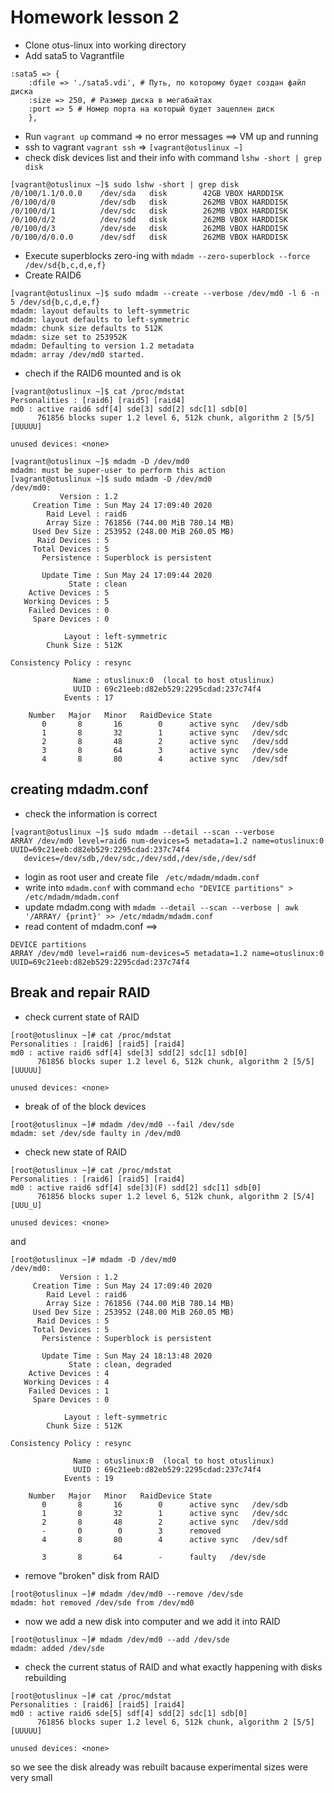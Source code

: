 # Homework lesson 2

* Clone otus-linux into working directory
* Add sata5 to Vagrantfile
```
:sata5 => {                        
    :dfile => './sata5.vdi', # Путь, по которому будет создан файл диска                        
    :size => 250, # Размер диска в мегабайтах      
    :port => 5 # Номер порта на который будет зацеплен диск
    },
```

* Run `vagrant up` command => no error messages ==> VM up and running 
* ssh to vagrant `vagrant ssh` => `[vagrant@otuslinux ~]`
* check disk devices list and their info 
with command `lshw -short | grep disk`
```
[vagrant@otuslinux ~]$ sudo lshw -short | grep disk
/0/100/1.1/0.0.0    /dev/sda   disk        42GB VBOX HARDDISK
/0/100/d/0          /dev/sdb   disk        262MB VBOX HARDDISK
/0/100/d/1          /dev/sdc   disk        262MB VBOX HARDDISK
/0/100/d/2          /dev/sdd   disk        262MB VBOX HARDDISK
/0/100/d/3          /dev/sde   disk        262MB VBOX HARDDISK
/0/100/d/0.0.0      /dev/sdf   disk        262MB VBOX HARDDISK
```
* Execute superblocks zero-ing with `mdadm --zero-superblock --force /dev/sd{b,c,d,e,f}`
* Create RAID6 
```
[vagrant@otuslinux ~]$ sudo mdadm --create --verbose /dev/md0 -l 6 -n 5 /dev/sd{b,c,d,e,f}
mdadm: layout defaults to left-symmetric
mdadm: layout defaults to left-symmetric
mdadm: chunk size defaults to 512K
mdadm: size set to 253952K
mdadm: Defaulting to version 1.2 metadata
mdadm: array /dev/md0 started.
```
* chech if the RAID6 mounted and is ok
```
[vagrant@otuslinux ~]$ cat /proc/mdstat
Personalities : [raid6] [raid5] [raid4] 
md0 : active raid6 sdf[4] sde[3] sdd[2] sdc[1] sdb[0]
      761856 blocks super 1.2 level 6, 512k chunk, algorithm 2 [5/5] [UUUUU]
      
unused devices: <none>
```
```
[vagrant@otuslinux ~]$ mdadm -D /dev/md0
mdadm: must be super-user to perform this action
[vagrant@otuslinux ~]$ sudo mdadm -D /dev/md0
/dev/md0:
           Version : 1.2
     Creation Time : Sun May 24 17:09:40 2020
        Raid Level : raid6
        Array Size : 761856 (744.00 MiB 780.14 MB)
     Used Dev Size : 253952 (248.00 MiB 260.05 MB)
      Raid Devices : 5
     Total Devices : 5
       Persistence : Superblock is persistent

       Update Time : Sun May 24 17:09:44 2020
             State : clean 
    Active Devices : 5
   Working Devices : 5
    Failed Devices : 0
     Spare Devices : 0

            Layout : left-symmetric
        Chunk Size : 512K

Consistency Policy : resync

              Name : otuslinux:0  (local to host otuslinux)
              UUID : 69c21eeb:d82eb529:2295cdad:237c74f4
            Events : 17

    Number   Major   Minor   RaidDevice State
       0       8       16        0      active sync   /dev/sdb
       1       8       32        1      active sync   /dev/sdc
       2       8       48        2      active sync   /dev/sdd
       3       8       64        3      active sync   /dev/sde
       4       8       80        4      active sync   /dev/sdf
```
## creating mdadm.conf
* check the information is correct 
```
[vagrant@otuslinux ~]$ sudo mdadm --detail --scan --verbose
ARRAY /dev/md0 level=raid6 num-devices=5 metadata=1.2 name=otuslinux:0 UUID=69c21eeb:d82eb529:2295cdad:237c74f4
   devices=/dev/sdb,/dev/sdc,/dev/sdd,/dev/sde,/dev/sdf
```
* login as root user and create file ` /etc/mdadm/mdadm.conf`
* write into `mdadm.conf` with command `echo "DEVICE partitions" > /etc/mdadm/mdadm.conf`
* update mdadm.cong with `mdadm --detail --scan --verbose | awk '/ARRAY/ {print}' >> /etc/mdadm/mdadm.conf`
* read content of mdadm.conf ==>
```
DEVICE partitions
ARRAY /dev/md0 level=raid6 num-devices=5 metadata=1.2 name=otuslinux:0 UUID=69c21eeb:d82eb529:2295cdad:237c74f4
```
## Break and repair RAID
* check current state of RAID
```
[root@otuslinux ~]# cat /proc/mdstat
Personalities : [raid6] [raid5] [raid4] 
md0 : active raid6 sdf[4] sde[3] sdd[2] sdc[1] sdb[0]
      761856 blocks super 1.2 level 6, 512k chunk, algorithm 2 [5/5] [UUUUU]
      
unused devices: <none>
```
* break of of the block devices 
```
[root@otuslinux ~]# mdadm /dev/md0 --fail /dev/sde
mdadm: set /dev/sde faulty in /dev/md0
```
* check new state of RAID
```
[root@otuslinux ~]# cat /proc/mdstat
Personalities : [raid6] [raid5] [raid4] 
md0 : active raid6 sdf[4] sde[3](F) sdd[2] sdc[1] sdb[0]
      761856 blocks super 1.2 level 6, 512k chunk, algorithm 2 [5/4] [UUU_U]
      
unused devices: <none>
```
and 
```
[root@otuslinux ~]# mdadm -D /dev/md0
/dev/md0:
           Version : 1.2
     Creation Time : Sun May 24 17:09:40 2020
        Raid Level : raid6
        Array Size : 761856 (744.00 MiB 780.14 MB)
     Used Dev Size : 253952 (248.00 MiB 260.05 MB)
      Raid Devices : 5
     Total Devices : 5
       Persistence : Superblock is persistent

       Update Time : Sun May 24 18:13:48 2020
             State : clean, degraded 
    Active Devices : 4
   Working Devices : 4
    Failed Devices : 1
     Spare Devices : 0

            Layout : left-symmetric
        Chunk Size : 512K

Consistency Policy : resync

              Name : otuslinux:0  (local to host otuslinux)
              UUID : 69c21eeb:d82eb529:2295cdad:237c74f4
            Events : 19

    Number   Major   Minor   RaidDevice State
       0       8       16        0      active sync   /dev/sdb
       1       8       32        1      active sync   /dev/sdc
       2       8       48        2      active sync   /dev/sdd
       -       0        0        3      removed
       4       8       80        4      active sync   /dev/sdf

       3       8       64        -      faulty   /dev/sde
```
* remove "broken" disk from RAID
```
[root@otuslinux ~]# mdadm /dev/md0 --remove /dev/sde
mdadm: hot removed /dev/sde from /dev/md0
```
* now we add a new disk into computer and we add it into RAID 
```
[root@otuslinux ~]# mdadm /dev/md0 --add /dev/sde
mdadm: added /dev/sde
```
* check the current status of RAID and what exactly happening with disks rebuilding
```
[root@otuslinux ~]# cat /proc/mdstat
Personalities : [raid6] [raid5] [raid4] 
md0 : active raid6 sde[5] sdf[4] sdd[2] sdc[1] sdb[0]
      761856 blocks super 1.2 level 6, 512k chunk, algorithm 2 [5/5] [UUUUU]
      
unused devices: <none>
````
so we see the disk already was rebuilt bacause experimental sizes were very small





   

